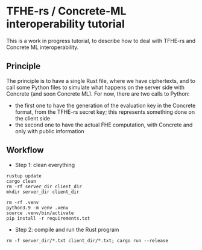 # TFHE-rs / Concrete-ML interoperability tutorial

This is a work in progress tutorial, to describe how to deal with TFHE-rs and Concrete ML interoperability.

## Principle

The principle is to have a single Rust file, where we have ciphertexts, and to call some Python files to simulate what happens on the server side with Concrete (and soon Concrete ML). For now, there are two calls to Python:
- the first one to have the generation of the evaluation key in the Concrete format, from the TFHE-rs secret key; this represents something done on the client side
- the second one to have the actual FHE computation, with Concrete and only with public information

## Workflow

- Step 1: clean everything

```
rustup update
cargo clean
rm -rf server_dir client_dir
mkdir server_dir client_dir

rm -rf .venv
python3.9 -m venv .venv
source .venv/bin/activate
pip install -r requirements.txt
```

- Step 2: compile and run the Rust program

```
rm -f server_dir/*.txt client_dir/*.txt; cargo run --release
```

